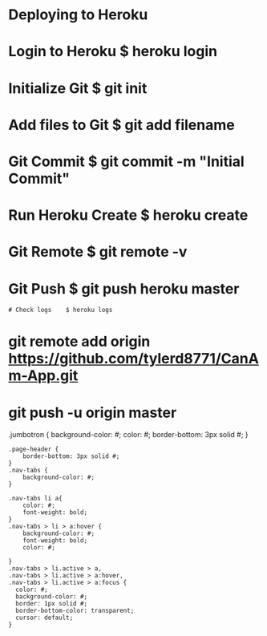 # Deploying to Heroku

# Login to Heroku    $ heroku login
# Initialize Git     $ git init
# Add files to Git   $ git add filename
# Git Commit         $ git commit -m "Initial Commit"
# Run Heroku Create  $ heroku create
# Git Remote         $ git remote -v
# Git Push           $ git push heroku master

    # Check logs    $ heroku logs

# git remote add origin https://github.com/tylerd8771/CanAm-App.git
# git push -u origin master


.jumbotron {
		background-color: #;
		color: #;
		border-bottom: 3px solid #;
	}

	.page-header {
		border-bottom: 3px solid #;
	}
	.nav-tabs {
		background-color: #;
	}

	.nav-tabs li a{
		color: #;
		font-weight: bold;
	}
	.nav-tabs > li > a:hover {
  		background-color: #;
  		font-weight: bold;
  		color: #;

	}
	.nav-tabs > li.active > a,
	.nav-tabs > li.active > a:hover,
	.nav-tabs > li.active > a:focus {
	  color: #;
	  background-color: #;
	  border: 1px solid #;
	  border-bottom-color: transparent;
	  cursor: default;
	}